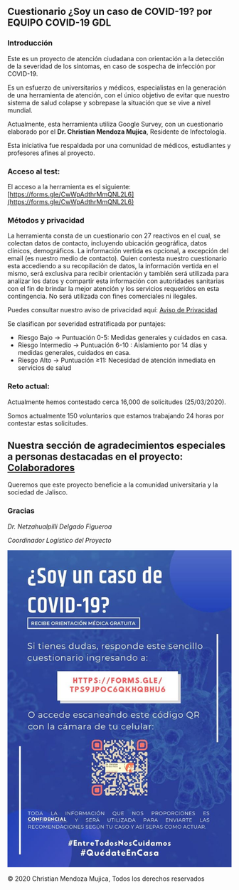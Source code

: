 ## Cuestionario ¿Soy un caso de COVID-19? por EQUIPO COVID-19 GDL

### Introducción

Este es un proyecto de atención ciudadana con orientación a la detección de la severidad de los síntomas, en caso de sospecha de infección por COVID-19. 

Es un esfuerzo de universitarios y médicos, especialistas en la generación de una herramienta de atención, con el único objetivo de evitar que nuestro sistema de salud colapse y sobrepase la situación que se vive a nivel mundial. 

Actualmente, esta herramienta utiliza Google Survey, con un cuestionario elaborado por el  **Dr. Christian Mendoza Mujica**, 
Residente de Infectología.

Esta iniciativa fue respaldada por una comunidad de médicos, estudiantes y profesores afines al proyecto.

### Acceso al test:

El acceso a la herramienta es el siguiente: [https://forms.gle/CwWpAdthrMmQNL2L6](https://forms.gle/CwWpAdthrMmQNL2L6)

### Métodos y privacidad

La herramienta consta de un cuestionario con 27 reactivos en el cual, se colectan datos de contacto, incluyendo ubicación geográfica, datos clínicos, demográficos. La información vertida es opcional, a excepción del email (es nuestro medio de contacto).  Quien contesta nuestro cuestionario esta accediendo a su recopilación de datos, la información vertida en el mismo, será exclusiva para recibir orientación y también será utilizada para analizar los datos y compartir esta información con autoridades sanitarias con el fin de brindar la mejor atención y los servicios requeridos en esta contingencia. No será utilizada con fines comerciales ni ilegales.


Puedes consultar nuestro aviso de privacidad aquí: [Aviso de Privacidad](https://covid19gdl.github.io/privacidad)

Se clasifican por severidad estratificada por puntajes:

* Riesgo Bajo → Puntuación 0-5: Medidas generales y cuidados en casa. 
* Riesgo Intermedio → Puntuación 6-10 : Aislamiento por 14 días y medidas generales, cuidados en casa. 
* Riesgo Alto → Puntuación ≥11: Necesidad de atención inmediata en servicios de salud

### Reto actual:

Actualmente hemos contestado cerca 16,000 de solicitudes (25/03/2020).

Somos actualmente 150 voluntarios que estamos trabajando 24 horas por contestar estas solicitudes.

## Nuestra sección de agradecimientos especiales a personas destacadas en el proyecto: [Colaboradores](https://covid19gdl.github.io/colaboradores)

Queremos que este proyecto beneficie a la comunidad universitaria y la sociedad  de Jalisco.



### Gracias

*Dr. Netzahualpilli Delgado Figueroa*

*Coordinador Logístico del Proyecto*


![alt text](COVID_Callcenter_2.jpg)

©️ 2020 Christian Mendoza Mujica,  Todos los derechos reservados
